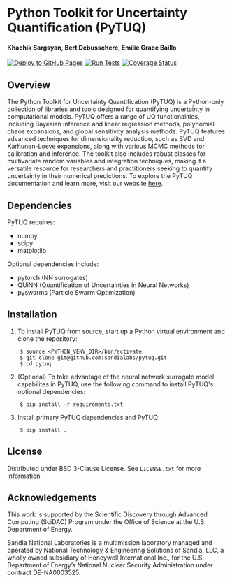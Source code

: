 # Python Toolkit for Uncertainty Quantification (PyTUQ)

#### Khachik Sargsyan, Bert Debusschere, Emilie Grace Baillo


[![Deploy to GitHub Pages](https://github.com/sandialabs/pytuq/actions/workflows/documentation.yml/badge.svg)](https://github.com/sandialabs/pytuq/actions/workflows/documentation.yml)
[![Run Tests](https://github.com/sandialabs/pytuq/actions/workflows/python-test.yml/badge.svg)](https://github.com/sandialabs/pytuq/actions/workflows/python-test.yml)
[![Coverage Status](https://coveralls.io/repos/github/sandialabs/pytuq/badge.svg?branch=main)](https://coveralls.io/github/sandialabs/pytuq?branch=main)



## Overview

The Python Toolkit for Uncertainty Quantification (PyTUQ) is a Python-only collection of libraries and tools designed for quantifying uncertainty in computational models. PyTUQ offers a range of UQ functionalities, including Bayesian inference and linear regression methods, polynomial chaos expansions, and global sensitivity analysis methods. PyTUQ features advanced techniques for dimensionality reduction, such as SVD and Karhunen-Loeve expansions, along with various MCMC methods for calibration and inference. The toolkit also includes robust classes for multivariate random variables and integration techniques, making it a versatile resource for researchers and practitioners seeking to quantify uncertainty in their numerical predictions. To explore the PyTUQ documentation and learn more, visit our website [here](https://sandialabs.github.io/pytuq/).

## Dependencies
PyTUQ requires:
* numpy
* scipy
* matplotlib

Optional dependencies include:
* pytorch (NN surrogates)
* QUiNN (Quantification of Uncertainties in Neural Networks)
* pyswarms (Particle Swarm Optimization)

## Installation
1. To install PyTUQ from source, start up a Python virtual environment and clone the repository:
```
    $ source <PYTHON_VENV_DIR>/bin/activate
    $ git clone git@github.com:sandialabs/pytuq.git
    $ cd pytuq
```
2. (Optional) To take advantage of the neural network surrogate model capabilites in PyTUQ, use the following command to install PyTUQ's optional dependencies:
```
    $ pip install -r requirements.txt
```
3. Install primary PyTUQ dependencies and PyTUQ:
```
    $ pip install .
```

## License
Distributed under BSD 3-Clause License. See `LICENSE.txt` for more information.

## Acknowledgements
This work is supported by the Scientific Discovery through Advanced Computing (SciDAC) Program under the Office of Science at the U.S. Department of Energy. 

Sandia National Laboratories is a multimission laboratory managed and operated by National Technology & Engineering Solutions of Sandia, LLC, a wholly owned subsidiary of Honeywell International Inc., for the U.S. Department of Energy’s National Nuclear Security Administration under contract DE-NA0003525.